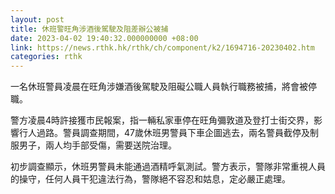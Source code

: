 ```yaml
---
layout: post
title: 休班警旺角涉酒後駕駛及阻差辦公被捕
date: 2023-04-02 19:40:32.000000000 +08:00
link: https://news.rthk.hk/rthk/ch/component/k2/1694716-20230402.htm
categories: rthk
---
```


一名休班警員凌晨在旺角涉嫌酒後駕駛及阻礙公職人員執行職務被捕，將會被停職。

警方凌晨4時許接獲市民報案，指一輛私家車停在旺角彌敦道及登打士街交界，影響行人過路。警員調查期間，47歲休班男警員下車企圖逃去，兩名警員截停及制服男子，兩人均手部受傷，需要送院治理。

初步調查顯示，休班男警員未能通過酒精呼氣測試。警方表示，警隊非常重視人員的操守，任何人員干犯違法行為，警隊絕不容忍和姑息，定必嚴正處理。
